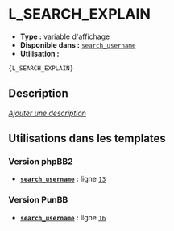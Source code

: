 # L_SEARCH_EXPLAIN
* __Type :__ variable d'affichage
* __Disponible dans :__ [`search_username`](../tpl/var/search_username.md#readme)
* __Utilisation :__

```html
{L_SEARCH_EXPLAIN}
```

## Description
[*Ajouter une description*](https://fa-tvars.appspot.com/var/L_SEARCH_EXPLAIN)

## Utilisations dans les templates

### Version phpBB2
* __[`search_username`](../tpl/var/search_username.md#readme) :__ ligne [`13`](../tpl/src/subsilver/search_username.tpl#L13)

### Version PunBB
* __[`search_username`](../tpl/var/search_username.md#readme) :__ ligne [`16`](../tpl/src/punbb/search_username.tpl#L16)